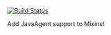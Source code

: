 [![Build Status](https://travis-ci.org/kingdevnl/mixinagent.svg?branch=master)](https://travis-ci.org/kingdevnl/mixinagent)

Add JavaAgent support to Mixins!